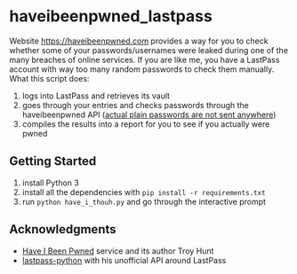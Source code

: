 # haveibeenpwned_lastpass

Website https://haveibeenpwned.com provides a way for you to check whether some of your passwords/usernames were leaked during one of the many breaches of online services.
If you are like me, you have a LastPass account with way too many random passwords to check them manually. 
What this script does:

1. logs into LastPass and retrieves its vault
2. goes through your entries and checks passwords through the haveibeenpwned API ([actual plain passwords are not sent anywhere](https://www.troyhunt.com/ive-just-launched-pwned-passwords-version-2#cloudflareprivacyandkanonymity))
3. compiles the results into a report for you to see if you actually were pwned

## Getting Started

1. install Python 3
2. install all the dependencies with `pip install -r requirements.txt`
3. run `python have_i_thouh.py` and go through the interactive prompt

## Acknowledgments

* [Have I Been Pwned](https://haveibeenpwned.com) service and its author Troy Hunt
* [lastpass-python](https://github.com/konomae/lastpass-python) with his unofficial API around LastPass

